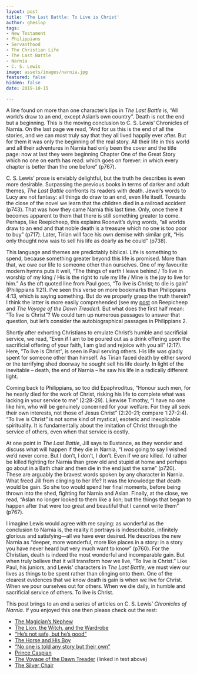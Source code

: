 ```yaml
---
layout: post
title: 'The Last Battle: To Live is Christ'
author: gheslop
tags:
- New Testament
- Philippians
- Servanthood
- The Christian Life
- The Last Battle
- Narnia
- C. S. Lewis
image: assets/images/narnia.jpg
featured: false
hidden: false
date: 2019-10-15

---
```

A line found on more than one character’s lips in _The Last Battle_ is, “All world’s draw to an end, except Aslan’s own country”. Death is not the end but a beginning. This is the moving conclusion to C. S. Lewis’ Chronicles of Narnia. On the last page we read, “And for us this is the end of all the stories, and we can most truly say that they all lived happily ever after. But for them it was only the beginning of the real story. All their life in this world and all their adventures in Narnia had only been the cover and the title page: now at last they were beginning Chapter One of the Great Story which no one on earth has read: which goes on forever: in which every chapter is better than the one before” (p767).

C. S. Lewis’ prose is enviably delightful, but the truth he describes is even more desirable. Surpassing the previous books in terms of darker and adult themes, _The Last Battle_ confronts its readers with death. Jewel’s words to Lucy are not fantasy: all things do draw to an end, even life itself. Towards the close of the novel we learn that the children died in a railroad accident (p743). That was how they came Narnia this last time. Only, once there it becomes apparent to them that there is still something greater to come. Perhaps, like Reepicheep, this explains Roonwit’s dying words, “all worlds draw to an end and that noble death is a treasure which no one is too poor to buy” (p717). Later, Tirian will face his own demise with similar grit, “His only thought now was to sell his life as dearly as he could” (p738).

This language and themes are predictably biblical. Life is something to spend, because something greater beyond this life is promised. More than that, we owe our life to someone other than ourselves. One of my favourite modern hymns puts it well, “The things of earth I leave behind / To live in worship of my king / His is the right to rule my life / Mine is the joy to live for him.” As the oft quoted line from Paul goes, “To live is Christ; to die is gain” (Philippians 1:21). I’ve seen this verse on more bookmarks than Philippians 4:13, which is saying something. But do we properly grasp the truth therein? I think the latter is more easily comprehended (see my [post](http://www.rekindle.co.za/content/the-voyage-of-the-dawn-treader-leaving-narnia/) on Reepicheep and _The Voyage of the Dawn Treader)._ But what does the first half mean: “To live is Christ”? We could turn up numerous passages to answer that question, but let’s consider the autobiographical passages in Philippians 2.

Shortly after exhorting Christians to emulate Christ’s humble and sacrificial service, we read, “Even if I am to be poured out as a drink offering upon the sacrificial offering of your faith, I am glad and rejoice with you all” (2:17). Here, ”To live is Christ”, is seen in Paul serving others. His life was gladly spent for someone other than himself. As Tirian faced death by either sword or the terrifying shed doorway he sought sell his life dearly. In light of the inevitable – death, the end of Narnia – he saw his life in a radically different light.

Coming back to Philippians, so too did Epaphroditus, “Honour such men, for he nearly died for the work of Christ, risking his life to complete what was lacking in your service to me” (2:28-29). Likewise Timothy, “I have no one like him, who will be genuinely concerned for your welfare. For they all seek their own interests, not those of Jesus Christ” (2:20-21; compare 1:27-2:4). “To live is Christ” is not some kind of mystical, esoteric and inexplicable spirituality. It is fundamentally about the imitation of Christ through the service of others, even when that service is costly.

At one point in _The Last Battle_, Jill says to Eustance, as they wonder and discuss what will happen if they die in Narnia, “I _was_ going to say I wished we’d never come. But I don’t, I don’t, I don’t. Even if we _are_ killed. I’d rather be killed fighting for Narnia than grow old and stupid at home and perhaps go about in a Bath chair and then die in the end just the same” (p720). These are arguably the bravest words spoken by any character in Narnia. What freed Jill from clinging to her life? It was the knowledge that death would be gain. So she too would spend her final moments, before being thrown into the shed, fighting for Narnia and Aslan. Finally, at the close, we read, “Aslan no longer looked to them like a lion; but the things that began to happen after that were too great and beautiful that I cannot write them” (p767).

I imagine Lewis would agree with me saying: as wonderful as the conclusion to Narnia is, the reality it portrays is indescribable, infinitely glorious and satisfying—all we have ever desired. He describes the new Narnia as “deeper, more wonderful, more like places in a story: in a story you have never heard but very much want to know” (p760). For the Christian, death is indeed the most wonderful and incomparable gain. But when truly believe that it will transform how we live, “To live is Christ.” Like Paul, his juniors, and Lewis’ characters in _The Last Battle_, we must view our lives as things to be spent rather than clinging onto them. One of the clearest evidences that we know death is gain is when we live for Christ. When we pour ourselves out for others. When we die daily, in humble and sacrificial service of others. To live is Christ.

This post brings to an end a series of articles on C. S. Lewis’ _Chronicles of Narnia_. If you enjoyed this one then please check out the rest:

* [The Magician’s Nephew](http://www.rekindle.co.za/content/the-magicians-nephew-a-strange-but-familiar-god/)
* [The Lion, the Witch, and the Wardrobe](http://www.rekindle.co.za/content/the-lion-the-witch-and-the-wardrobe-from-death-to-life/)
* [“He’s not safe, but he’s good”](http://www.rekindle.co.za/content/doodle-hes-not-safe-but-hes-good/)
* [The Horse and His Boy](http://www.rekindle.co.za/content/the-horse-and-his-boy-having-faith-when-it-is-hard/)
* [“No one is told any story but their own”](http://www.rekindle.co.za/content/doodle-no-one-is-told-any-story-but-their-own/)
* [Prince Caspian](http://www.rekindle.co.za/content/prince-caspian-conflicting-stories/)
* [The Voyage of the Dawn Treader](http://www.rekindle.co.za/content/the-voyage-of-the-dawn-treader-leaving-narnia/) (linked in text above)
* [The Silver Chair](http://www.rekindle.co.za/content/the-silver-chair-the-perseverance-of-puddleglum/)
